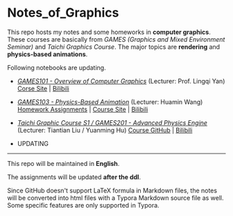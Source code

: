 # Notes_of_Graphics

<!--[Webpage]()-->

This repo hosts my notes and some homeworks in **computer graphics**. These courses are basically from *GAMES (Graphics and Mixed Environment Seminar)* and *Taichi Graphics Course*. The major topics are **rendering** and **physics-based animations**.



Following notebooks are updating.

- [*GAMES101 - Overview of Computer Graphics*](https://nikucyan.github.io/sources/Notebooks/Graphics/GAMES101) (Lecturer: Prof. Lingqi Yan) 
	[Corse Site](https://sites.cs.ucsb.edu/~lingqi/teaching/games101.html) | [Bilibili](https://www.bilibili.com/video/BV1X7411F744)

- [*GAMES103 - Physics-Based Animation*](https://nikucyan.github.io/sources/Notebooks/Graphics/GAMES103.html) (Lecturer: Huamin Wang)
	[Homework Assignments](https://github.com/Nikucyan/Notes_of_Graphics/blob/main/GAMES103/Homework_Assignments/GAMES103_Homework.md) | [Course Site](http://games-cn.org/games103/) | [Bilibili](https://www.bilibili.com/video/BV12Q4y1S73g) 
	
- [*Taichi Graphic Course S1 / GAMES201 - Advanced Physics Engine*](https://nikucyan.github.io/sources/Notebooks/Graphics/Taichi_Graphics.html) (Lecturer: Tiantian Liu / Yuanming Hu)
	[Course GitHub](https://github.com/taichiCourse01/taichiCourse01/) | [Bilibili](https://www.bilibili.com/medialist/play/1779922645?business=space_series&business_id=337716&desc=1)
	
- UPDATING



---

This repo will be maintained in **English**.

The assignments will be updated **after the ddl**.

Since GitHub doesn't support LaTeX formula in Markdown files, the notes will be converted into html files with a Typora Markdown source file as well. Some specific features are only supported in Typora.
